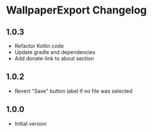 # WallpaperExport Changelog

## 1.0.3
*   Refactor Kotlin code
*   Update gradle and dependencies
*   Add donate-link to about section

## 1.0.2
*   Revert "Save" button label if no file was selected

## 1.0.0
*   Initial version
